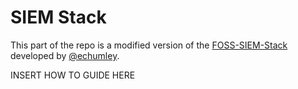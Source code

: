 # SIEM Stack

This part of the repo is a modified version of the [FOSS-SIEM-Stack](https://github.com/echumley/FOSS-SIEM-Stack) developed by [@echumley](https://github.com/echumley).

INSERT HOW TO GUIDE HERE